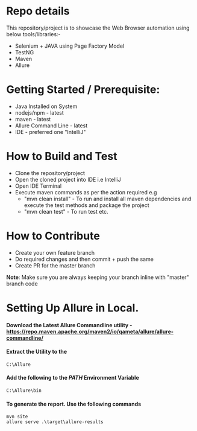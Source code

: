 # Repo details 
This repository/project is to showcase the Web Browser automation using below tools/libraries:-
* Selenium + JAVA using Page Factory Model
* TestNG
* Maven
* Allure

# Getting Started / Prerequisite:
* Java Installed on System
* nodejs/npm - latest 
* maven - latest 
* Allure Command Line - latest 
* IDE - preferred one "IntelliJ"

# How to Build and Test
* Clone the repository/project
* Open the cloned project into IDE i.e IntelliJ
* Open IDE Terminal
* Execute maven commands as per the action required e.g
  * "mvn clean install" - To run and install all maven dependencies and execute the test methods and package the project
  * "mvn clean test" - To run test etc.

# How to Contribute
* Create your own feature branch
* Do required changes and then commit + push the same
* Create PR for the master branch

**Note**: Make sure you are always keeping your branch inline with "master" branch code

# Setting Up Allure in Local.

#### Download the Latest Allure Commandline utility - https://repo.maven.apache.org/maven2/io/qameta/allure/allure-commandline/

#### Extract the Utility to the
```console
C:\Allure
```

#### Add the following to the *PATH* Environment Variable
```console
C:\Allure\bin
```

#### To generate the report. Use the following commands
```console
mvn site
allure serve .\target\allure-results
```
